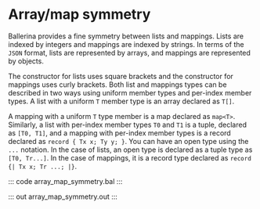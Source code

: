 # Array/map symmetry

Ballerina provides a fine symmetry between lists and mappings. Lists are indexed by integers and mappings are indexed by strings. In terms of the `JSON` format, lists are represented by arrays, and mappings are represented by objects.

The constructor for lists uses square brackets and the constructor for mappings uses curly brackets. Both list and mappings types can be described in two ways using uniform member types and per-index member types. A list with a uniform  `T` member type is an array declared as `T[]`.
 
A mapping with a uniform `T` type member is a map declared as `map<T>`. Similarly, a list with per-index member types `T0` and `T1` is a tuple, declared as `[T0, T1]`, and a mapping with per-index member types is a record declared as `record { Tx x; Ty y; }`. You can have an open type using the `...` notation. In the case of lists, an open type is declared as a tuple type as `[T0, Tr...]`. In the case of mappings, it is a record type declared as `record {| Tx x; Tr ...; |}`.

::: code array_map_symmetry.bal :::

::: out array_map_symmetry.out :::